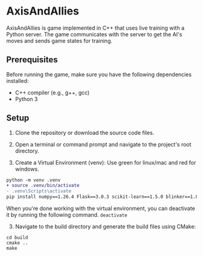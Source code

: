 # AxisAndAllies

AxisAndAllies is game implemented in C++ that uses live training with a Python server. The game communicates with the server to get the AI's moves and sends game states for training.

## Prerequisites

Before running the game, make sure you have the following dependencies installed:

- C++ compiler (e.g., g++, gcc)
- Python 3

## Setup

1. Clone the repository or download the source code files.

2. Open a terminal or command prompt and navigate to the project's root directory.

3. Create a Virtual Environment (venv):
Use green for linux/mac and red for windows.
```diff
python -m venv .venv
+ source .venv/bin/activate
- .venv\Scripts\activate
pip install numpy==1.26.4 Flask==3.0.3 scikit-learn==1.5.0 blinker==1.8.2
```
When you're done working with the virtual environment, you can deactivate it by running the following command.
`deactivate`

3. Navigate to the build directory and generate the build files using CMake:
``` 
cd build
cmake ..
make
```